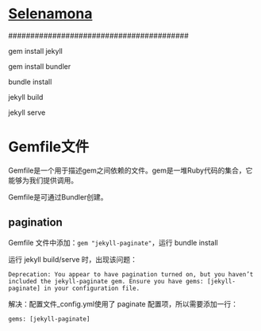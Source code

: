 # [Selenamona](https://selenamona.github.io/)






#########################################

gem install jekyll

gem install bundler

bundle install

jekyll build

jekyll serve


# Gemfile文件

Gemfile是一个用于描述gem之间依赖的文件。gem是一堆Ruby代码的集合，它能够为我们提供调用。

Gemfile是可通过Bundler创建。

## pagination

Gemfile 文件中添加：`gem "jekyll-paginate"`，运行 bundle install 

运行 jekyll build/serve 时，出现该问题：

```
Deprecation: You appear to have pagination turned on, but you haven’t included the jekyll-paginate gem. Ensure you have gems: [jekyll-paginate] in your configuration file.
```

解决：配置文件_config.yml使用了 paginate 配置项，所以需要添加一行：

```
gems: [jekyll-paginate]
```